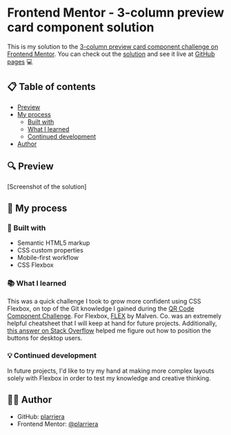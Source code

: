 # Frontend Mentor - 3-column preview card component solution

This is my solution to the [3-column preview card component challenge on Frontend Mentor](https://www.frontendmentor.io/challenges/3column-preview-card-component-pH92eAR2-). You can check out the [solution]() and see it live at [GitHub pages](https://plarriera.github.io/3-column-preview-card/) 💻

## 📋 Table of contents

- [Preview](#preview)
- [My process](#my-process)
  - [Built with](#built-with)
  - [What I learned](#what-i-learned)
  - [Continued development](#continued-development)
- [Author](#author)

## 🔍 Preview

[Screenshot of the solution]

## 🌱 My process

### 🚀 Built with

- Semantic HTML5 markup
- CSS custom properties
- Mobile-first workflow
- CSS Flexbox

### 📚 What I learned

This was a quick challenge I took to grow more confident using CSS Flexbox, on top of the Git knowledge I gained during the [QR Code Component Challenge](https://github.com/plarriera/qr-code-component). For Flexbox, [FLEX](https://flexbox.malven.co/) by Malven. Co. was an extremely helpful cheatsheet that I will keep at hand for future projects. Additionally, [this answer on Stack Overflow](https://stackoverflow.com/a/526041) helped me figure out how to position the buttons for desktop users.

### 💡 Continued development

In future projects, I'd like to try my hand at making more complex layouts solely with Flexbox in order to test my knowledge and creative thinking.

 ## 👩‍💻 Author

- GitHub: [plarriera](https://github.com/plarriera)
- Frontend Mentor: [@plarriera](https://www.frontendmentor.io/profile/plarriera)
